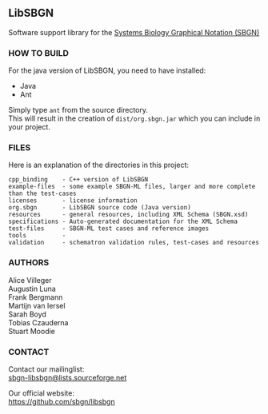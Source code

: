 ## LibSBGN

Software support library for the [Systems Biology Graphical Notation (SBGN)](http://www.sbgn.org)

### HOW TO BUILD

For the java version of LibSBGN, you need to have installed:

*  Java
*  Ant

Simply type `ant` from the source directory.  
This will result in the creation of `dist/org.sbgn.jar` which you can include in your project.

### FILES

Here is an explanation of the directories in this project:


    cpp_binding    - C++ version of LibSBGN  
    example-files  - some example SBGN-ML files, larger and more complete than the test-cases  
    licenses       - license information  
    org.sbgn       - LibSBGN source code (Java version)  
    resources      - general resources, including XML Schema (SBGN.xsd)  
    specifications - Auto-generated documentation for the XML Schema  
	test-files     - SBGN-ML test cases and reference images  
    tools		   - 
    validation     - schematron validation rules, test-cases and resources  
    

### AUTHORS

Alice Villeger  
Augustin Luna  
Frank Bergmann  
Martijn van Iersel  
Sarah Boyd  
Tobias Czauderna  
Stuart Moodie  

### CONTACT

Contact our mailinglist:  
sbgn-libsbgn@lists.sourceforge.net

Our official website:  
https://github.com/sbgn/libsbgn
